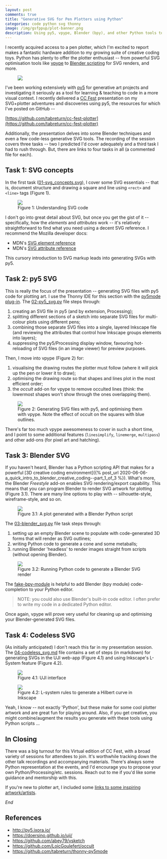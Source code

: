 ```yaml
---
layout: post
comments: true
title: "Generative SVG for Pen Plotters using Python"
categories: code python svg thonny
image: /img/gsfppup/plot-banner.png
description: Using py5, vpype, Blender (bpy), and other Python tools to generate plotter art.
---
```


I recently acquired access to a pen plotter, which I'm excited to report makes a fantastic hardware addition to my growing suite of creative coding toys. Python has plenty to offer the plotter enthusiast -- from powerful SVG optimisation tools like [vpype](https://github.com/abey79/vpype) to [Blender scripting](https://docs.blender.org/manual/en/latest/advanced/scripting/index.html) for SVG renders, and more.

<figure>
<img src="{{ site.url }}/img/gsfppup/plot-banner.png" class="fullwidth" />
</figure>

I've been working extensively with [py5](http://py5.ixora.io/) for generative art projects and investigating it seriously as a tool for learning & teaching to code in a more visual context. I recently delivered a [CC Fest](https://ccfest.rocks/) presentation on my SVG+plotter adventures and discoveries using py5, the resources for which I've posted on GitHub --

[https://github.com/tabreturn/cc-fest-plotter](https://github.com/tabreturn/cc-fest-plotter)

Additionally, the presentation delves into some Blender techniques and even a few code-less generative SVG tools. The recording of the session covers three tasks -- two I predicted I'd cover adequately and a third task I had to rush through. But, there are links to four tasks in all (a commented file for each).


## Task 1: SVG concepts

In the first task ([01-svg_concepts.svg](https://github.com/tabreturn/cc-fest-plotter/blob/main/tasks/01-svg_concepts.svg?short_path=b06e63b)), I cover some SVG essentials -- that is, document structure and drawing a square and line using `<rect>` and `<line>` tags (Figure 1).

<figure>
<img src="{{ site.url }}/img/gsfppup/task-1-svg.png" class="fullwidth" />
<figcaption>Figure 1: Understanding SVG code</figcaption>
</figure>

I don't go into great detail about SVG, but once you get the gist of it -- specifically, how the *elements* and *attributes* work -- it's relatively straightforward to find what you need using a decent SVG reference. I recommend the Mozilla developer docs:

* MDN's [SVG element reference](https://developer.mozilla.org/docs/Web/SVG/Element#svg_elements_by_category)
* MDN's [SVG attribute reference](https://developer.mozilla.org/docs/Web/SVG/Attribute#svg_attributes_by_category)

This cursory introduction to SVG markup leads into generating SVGs with py5.


## Task 2: py5 SVG

This is really the focus of the presentation -- generating SVG files with py5 code for plotting art. I use the Thonny IDE for this section with the [py5mode plug-in](https://pypi.org/project/thonny-py5mode/). The [02-py5_svg.py](https://github.com/tabreturn/cc-fest-plotter/blob/main/tasks/02-py5_svg.py) file steps through:

1. creating an SVG file in py5 (and by extension, Processing);
2. splitting different sections of a sketch into separate SVG files for multi-colour plots using different pens;
3. combining those separate SVG files into a single, layered Inkscape file (and reviewing the attributes that control how Inkscape groups elements into layers);
4. suppressing the py5/Processing display window, favouring hot-reloading of SVG files (in an image viewer) for preview purposes.

Then, I move into vpype (Figure 2) for:

1. visualising the drawing routes the plotter must follow (where it will pick up the pen or lower it to draw);
2. optimising the drawing route so that shapes and lines plot in the most efficient order;
3. the *occult* add-on for vpype to remove occulted lines (think: the lowermost shapes won't show through the ones overlapping them).

<figure>
<img src="{{ site.url }}/img/gsfppup/task-2-py5.png" class="fullwidth" />
<figcaption>Figure 2: Generating SVG files with py5, and optimising them with vpype. Note the effect of occult on the squares with blue outlines.</figcaption>
</figure>

There's far too much vpype awesomeness to cover in such a short time, and I point to some additional features (`linesimplify`, `linemerge`, `multipass`) and other add-ons (for pixel art and hatching).


## Task 3: Blender SVG

If you haven't heard, Blender has a Python scripting API that makes for a powerful [3D creative coding environment]({% post_url 2020-06-06-a_quick_intro_to_blender_creative_coding--part_1_of_3 %}). What's more, the Blender *Freestyle* add-on enables SVG rendering/export capability. This means that you can program Blender to render SVG artwork for plotting (Figure 3.1). There are many line options to play with -- silhouette-style, wireframe-style, and so on.

<figure>
<img src="{{ site.url }}/img/gsfppup/plot-blender.png" class="fullwidth" />
<figcaption>Figure 3.1: A plot generated with a Blender Python script</figcaption>
</figure>

The [03-blender_svg.py](https://github.com/tabreturn/cc-fest-plotter/blob/main/tasks/03-blender_svg.py) file task steps through:

1. setting up an empty Blender scene to populate with code-generated 3D forms that will render as SVG outlines;
2. writing Python code to generate a cone and some metaballs;
3. running Blender 'headless' to render images straight from scripts (without opening Blender).

<figure>
<img src="{{ site.url }}/img/gsfppup/task-3-bpy.png" class="fullwidth" />
<figcaption>Figure 3.2: Running Python code to generate a Blender SVG render</figcaption>
</figure>

The [fake-bpy-module](https://pypi.org/project/fake-bpy-module-2.90/) is helpful to add Blender (bpy module) code-completion to your Python editor.

<blockquote markdown="1">
NOTE: you could also use Blender's built-in code editor. I often prefer to write my code in a dedicated Python editor.
</blockquote>

Once again, vpype will prove very useful for cleaning up and optimising your Blender-generated SVG files. 


## Task 4: Codeless SVG

(As initially anticipated) I don't reach this far in my presentation session. The [04-codeless_svg.md](https://github.com/tabreturn/cc-fest-plotter/blob/main/tasks/04-codeless_svg.md?plain=1) file contains a set of steps (in markdown) for generating SVGs in the UJI web-app (Figure 4.1) and using Inkscape's L-System feature (Figure 4.2).

<figure>
<img src="{{ site.url }}/img/gsfppup/task-4-uji.png" class="fullwidth" />
<figcaption>Figure 4.1: UJI interface</figcaption>
</figure>

<figure>
<img src="{{ site.url }}/img/gsfppup/task-4-inkscape.png" class="fullwidth" />
<figcaption>Figure 4.2: L-system rules to generate a Hilbert curve in Inkscape</figcaption>
</figure>

Yeah, I know -- not exactly 'Python', but these make for some cool plotter artwork and are great fun for playing around. Also, if you get creative, you might combine/augment the results you generate with these tools using Python scripts ...


## In Closing

There was a big turnout for this Virtual edition of CC Fest, with a broad variety of sessions for attendees to join. It's worthwhile tracking down the other talk recordings and accompanying materials. There's always some Python representation at the events, and I'd encourage you to propose your own Python/Processing/etc. sessions. Reach out to me if you'd like some guidance and mentorship with this.

If you're new to plotter art, I included some [links to some inspiring artwork/artists](https://github.com/tabreturn/cc-fest-plotter#inspiration).

*End*


## References

* http://py5.ixora.io/
* https://doersino.github.io/uji/
* https://github.com/abey79/vsketch
* https://github.com/LoicGoulefert/occult
* https://github.com/tabreturn/thonny-py5mode
